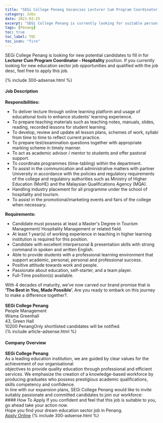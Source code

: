 ```yaml
---
title: "SEGi College Penang Vacancies Lecturer Cum Program Coordinator - Hospitality" 
category: Jobs 
date: 2021-03-25 
excerpt: "SEGi College Penang is currently looking for suitable person to fill in the Lecturer Cum Program Coordinator - Hospitality which positioned at Penang" 
tags: [Penang] 
toc: true 
toc_label: TOC 
toc_icon: "fire" 
--- 
```


<p>SEGi College Penang is looking for new potential candidates to fill in for <b>Lecturer Cum Program Coordinator - Hospitality</b> position. If you currently looking for new education sector job opportunities and qualified with the job desc, feel free to apply this job.
</p>{% include 300-adsense.html %} 
<div><div><h4>Job Description</h4></div><div><div><span><div><div><strong>Responsibilities:</strong></div><div><ul><li>To deliver lecture through online learning platform and usage of educational tools to enhance students&#8217; learning experience.</li><li>To prepare teaching materials such as teaching notes, manuals, slides, reading, recorded lessons for student learning.</li><li>To develop, review and update all lesson plans, schemes of work, syllabi from time to time to reflect current practice.</li><li>To prepare test/examination questions together with appropriate marking scheme in timely manner.</li><li>To act as academic advisor / mentor to students and offer pastoral support.</li><li>To coordinate programmes (time-tabling) within the department.</li><li>To assist in the communication and administrative matters with partner University in accordance with the policies and regulatory requirements of the college and regulatory authorities such as Ministry of Higher Education (MoHE) and the Malaysian Qualifications Agency (MQA).</li><li>Handling industry placement for all programme under the school of hospitality and tourism.</li><li>To assist in the promotional/marketing events and fairs of the college when necessary.</li></ul><strong>Requirements:</strong><ul><li>Candidate must possess at least a Master's Degree in Tourism Management/ Hospitality Management or related field.</li><li>At least 1 year(s) of working experience in teaching in higher learning institution is required for this position.</li><li>Candidate with excellent interpersonal &amp; presentation skills with strong command in spoken and written English.</li><li>Able to provide students with a professional learning environment that support academic, personal, personal and professional success.</li><li>Positive attitude towards work and people.</li><li>Passionate about education, self-starter, and a team player.</li><li>Full-Time position(s) available.</li></ul>With 4 decades of maturity, we&#8217;ve now carved our brand promise that is <strong>&#8216;The Best in You, Made Possible&#8217;.</strong> Are you ready to embark on this journey to make a difference together?.<br><strong>&#160;&#160;<br>SEGi College Penang</strong><br>People Management<br>Wisma Greenhall<br>43, Green Hall<br>10200 PenangOnly shortlisted candidates will be notified.</div></div></span></div></div></div> 
{% include article-adsense.html %} 
<div><div><h4>Company Overview</h4></div><div><div><span><div><div>
<div>
<strong>SEGi College Penang </strong></div>
<div>
		As a leading education institution, we are guided by clear values for the achievement of our organisational</div>
<div>
		objectives to provide quality education through professional and efficient services. We emphasize the creation of a knowledge-based workforce by producing graduates who possess prestigious academic qualifications, skills competency and confidence.</div>
<div>
		In line with our expansion plans, SEGi College Penang would like to invite suitably passionate and committed candidates to join our workforce:</div>
</div></div></span></div></div></div> 
#### How To Apply 
If you confident and feel that this job is suitable to you, go ahead take your action now. <br/> 
Hope you find your dream education sector job in Penang. <br/> 
<a href="https://www.jobstreet.com.my/en/job/lecturer-cum-program-coordinator-hospitality-4517135?jobId=jobstreet-my-job-4517135" class="btn btn--info" target="_blank" rel="nofollow noopenner">Apply Online</a> 
{% include 300-adsense.html %} 